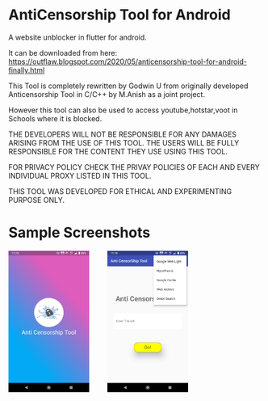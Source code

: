 # AntiCensorship Tool for Android

A website unblocker in flutter for android.

It can be downloaded from here: https://outflaw.blogspot.com/2020/05/anticensorship-tool-for-android-finally.html

This Tool is completely rewritten by Godwin U from originally developed Anticensorship Tool in C/C++ by M.Anish as a joint project.

However this tool can also be used to access youtube,hotstar,voot in Schools where it is blocked.

THE DEVELOPERS WILL NOT BE RESPONSIBLE FOR ANY DAMAGES ARISING FROM THE USE OF THIS TOOL. THE USERS WILL BE FULLY RESPONSIBLE FOR THE CONTENT THEY USE USING THIS TOOL.

FOR PRIVACY POLICY CHECK THE PRIVAY POLICIES OF EACH AND EVERY INDIVIDUAL PROXY LISTED IN THIS TOOL.

THIS TOOL WAS DEVELOPED FOR ETHICAL AND EXPERIMENTING PURPOSE ONLY.

# Sample Screenshots

<img src = "https://github.com/GodwinUjeen/anti_censorship_tool/blob/master/Screenshots/Screenshot_20210516-231910.png" height="280" width="160"> &emsp;&emsp;
<img src = "https://github.com/GodwinUjeen/anti_censorship_tool/blob/master/Screenshots/Screenshot_20210516-231921.png" height="280" width="160">
